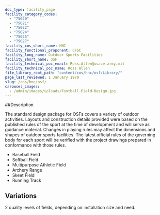 ```yaml
---
doc_type: facility_page
facility_category_codes:
  - "75020"
  - "75021"
  - "75022"
  - "75024"
  - "75025"
  - "75027"
facility_cos_short_name: HNC
facility_functional_proponent: CFSC
facility_long_name: Outdoor Sports Facilities
facility_short_name: OSF
facility_technical_poc_email: Ross.Allen@usace.army.mil
facility_technical_poc_name: Ross Allen
file_library_root_path: "content/cos/hnc/osf/Library/"
page_last_reviewed: 1 January 1970
slug: /cos/hnc/osf/
carousel_images:
  - /admin/images/uploads/Football-Field-Design.jpg
---
```


##Description

The standard design package for OSFs covers a variety of outdoor activities. Layouts and construction details provided were based on the published rules of the sport at the time of development and will serve as guidance material. Changes in playing rules may affect the dimensions and shapes of outdoor sports facilities. The latest official rules of the governing body for each sport will be verified with the project drawings prepared in conformance with those rules.

- Baseball Field
- Softball Field
- Multipurpose Athletic Field
- Archery Range
- Skeet Field
- Running Track

## Variations

2 quality levels of fields, depending on installation size and need.
